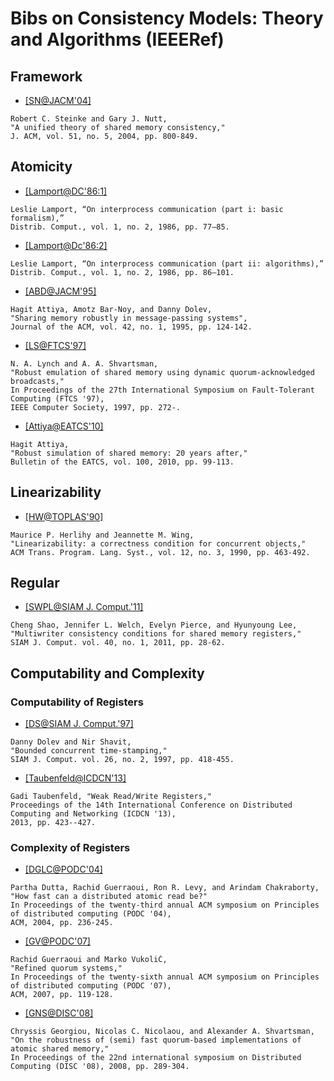 # Bibs on Consistency Models: Theory and Algorithms (IEEERef)

## Framework
- [[SN@JACM'04]](http://dl.acm.org/citation.cfm?id=1017464)
```
Robert C. Steinke and Gary J. Nutt, 
"A unified theory of shared memory consistency,"
J. ACM, vol. 51, no. 5, 2004, pp. 800-849.
```

## Atomicity
- [[Lamport@DC'86:1]](http://link.springer.com/article/10.1007%2FBF01786227)
```
Leslie Lamport, “On interprocess communication (part i: basic formalism),” 
Distrib. Comput., vol. 1, no. 2, 1986, pp. 77–85.
```

- [[Lamport@Dc'86:2]](http://link.springer.com/article/10.1007%2FBF01786228)
```
Leslie Lamport, “On interprocess communication (part ii: algorithms),” 
Distrib. Comput., vol. 1, no. 2, 1986, pp. 86–101.
```

- [[ABD@JACM'95]](http://dl.acm.org/citation.cfm?id=200869)
```
Hagit Attiya, Amotz Bar-Noy, and Danny Dolev,
"Sharing memory robustly in message-passing systems", 
Journal of the ACM, vol. 42, no. 1, 1995, pp. 124-142.
```

- [[LS@FTCS'97]](http://dl.acm.org/citation.cfm?id=795670.796859)
```
N. A. Lynch and A. A. Shvartsman,
"Robust emulation of shared memory using dynamic quorum-acknowledged broadcasts,"
In Proceedings of the 27th International Symposium on Fault-Tolerant Computing (FTCS '97),
IEEE Computer Society, 1997, pp. 272-.
```

- [[Attiya@EATCS'10]](http://citeseerx.ist.psu.edu/viewdoc/summary?doi=10.1.1.154.6450)
```
Hagit Attiya, 
"Robust simulation of shared memory: 20 years after,"
Bulletin of the EATCS, vol. 100, 2010, pp. 99-113.
```

## Linearizability
- [[HW@TOPLAS'90]](http://dl.acm.org/citation.cfm?id=78972)
```
Maurice P. Herlihy and Jeannette M. Wing, 
"Linearizability: a correctness condition for concurrent objects," 
ACM Trans. Program. Lang. Syst., vol. 12, no. 3, 1990, pp. 463-492.
```

## Regular

- [[SWPL@SIAM J. Comput.'11]](http://dl.acm.org/citation.cfm?id=2078669)
```
Cheng Shao, Jennifer L. Welch, Evelyn Pierce, and Hyunyoung Lee,
"Multiwriter consistency conditions for shared memory registers,"
SIAM J. Comput. vol. 40, no. 1, 2011, pp. 28-62. 
```

## Computability and Complexity

### Computability of Registers
- [[DS@SIAM J. Comput.'97]](http://dl.acm.org/citation.cfm?id=249364.249372)
```
Danny Dolev and Nir Shavit,
"Bounded concurrent time-stamping,"
SIAM J. Comput. vol. 26, no. 2, 1997, pp. 418-455.
```

- [[Taubenfeld@ICDCN'13]](http://link.springer.com/chapter/10.1007%2F978-3-642-35668-1_29)
```
Gadi Taubenfeld, "Weak Read/Write Registers,"
Proceedings of the 14th International Conference on Distributed Computing and Networking (ICDCN '13),
2013, pp. 423--427.
```

### Complexity of Registers
- [[DGLC@PODC'04]](http://dl.acm.org/citation.cfm?id=1011802)
```
Partha Dutta, Rachid Guerraoui, Ron R. Levy, and Arindam Chakraborty, 
"How fast can a distributed atomic read be?" 
In Proceedings of the twenty-third annual ACM symposium on Principles of distributed computing (PODC '04), 
ACM, 2004, pp. 236-245.
```

- [[GV@PODC'07]](http://dl.acm.org/citation.cfm?id=1281120)
```
Rachid Guerraoui and Marko VukoliĆ,
"Refined quorum systems," 
In Proceedings of the twenty-sixth annual ACM symposium on Principles of distributed computing (PODC '07),
ACM, 2007, pp. 119-128.
```

- [[GNS@DISC'08]](http://link.springer.com/chapter/10.1007%2F978-3-540-87779-0_20)
```
Chryssis Georgiou, Nicolas C. Nicolaou, and Alexander A. Shvartsman,
"On the robustness of (semi) fast quorum-based implementations of atomic shared memory,"
In Proceedings of the 22nd international symposium on Distributed Computing (DISC '08), 2008, pp. 289-304. 
```
